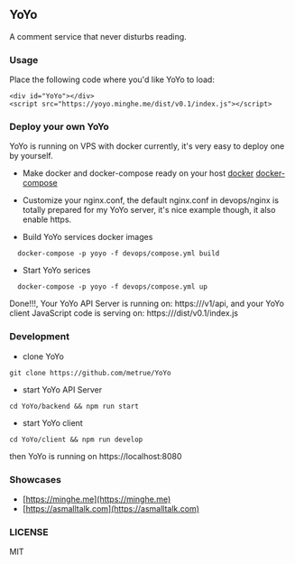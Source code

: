 ## YoYo

A comment service that never disturbs reading.

### Usage

Place the following code where you'd like YoYo to load:

```
<div id="YoYo"></div>
<script src="https://yoyo.minghe.me/dist/v0.1/index.js"></script>
```

### Deploy your own YoYo

YoYo is running on VPS with docker currently, it's very easy to deploy one by yourself.

* Make docker and docker-compose ready on your host
  [docker](https://docs.docker.com/get-started/)
  [docker-compose](https://docs.docker.com/compose/install/)

* Customize your nginx.conf, the default nginx.conf in devops/nginx is totally prepared for my YoYo server, it's  nice example though, it also enable https.

* Build YoYo services docker images

```
  docker-compose -p yoyo -f devops/compose.yml build
```

* Start YoYo serices

```
  docker-compose -p yoyo -f devops/compose.yml up
```

Done!!!, Your YoYo API Server is running on: https://<your-domain>/v1/api, and your YoYo client JavaScript code is serving on: https://<your-domain>/dist/v0.1/index.js

### Development

* clone YoYo

```
git clone https://github.com/metrue/YoYo
```

* start YoYo API Server

```
cd YoYo/backend && npm run start
```

* start YoYo client

```
cd YoYo/client && npm run develop
```

then YoYo is running on https://localhost:8080


### Showcases

* [https://minghe.me](https://minghe.me)
* [https://asmalltalk.com](https://asmalltalk.com)

### LICENSE

MIT
